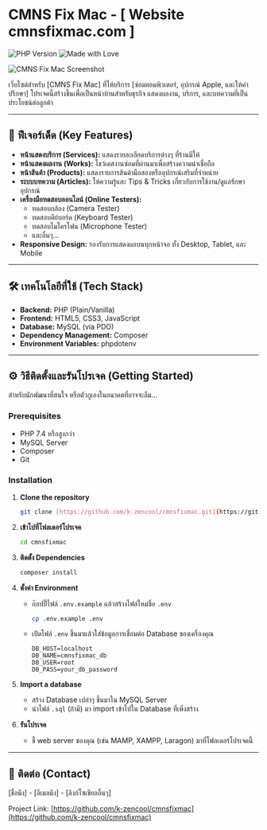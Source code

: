 # CMNS Fix Mac - [ Website cmnsfixmac.com ]

![PHP Version](https://img.shields.io/badge/php-%3E%3D7.4-8892BF.svg)
![Made with Love](https://img.shields.io/badge/Made%20with-Love%20in%20Chiang%20Mai-green.svg)

![CMNS Fix Mac Screenshot](screenshot/main-page.png)

เว็บไซต์สำหรับ [CMNS Fix Mac] ที่ให้บริการ [ซ่อมคอมพิวเตอร์, อุปกรณ์ Apple, และให้คำปรึกษา] โปรเจคนี้สร้างขึ้นเพื่อเป็นหน้าบ้านสำหรับธุรกิจ แสดงผลงาน, บริการ, และบทความที่เป็นประโยชน์ต่อลูกค้า

---

## 🚀 ฟีเจอร์เด็ด (Key Features)

* **หน้าแสดงบริการ (Services):** แสดงรายละเอียดบริการต่างๆ ที่ร้านมีให้
* **หน้าแสดงผลงาน (Works):** โชว์เคสงานซ่อมที่ผ่านมาเพื่อสร้างความน่าเชื่อถือ
* **หน้าสินค้า (Products):** แสดงรายการสินค้ามือสองหรืออุปกรณ์เสริมที่จำหน่าย
* **ระบบบทความ (Articles):** ให้ความรู้และ Tips & Tricks เกี่ยวกับการใช้งาน/ดูแลรักษาอุปกรณ์
* **เครื่องมือทดสอบออนไลน์ (Online Testers):**
    * ทดสอบกล้อง (Camera Tester)
    * ทดสอบคีย์บอร์ด (Keyboard Tester)
    * ทดสอบไมโครโฟน (Microphone Tester)
    * และอื่นๆ...
* **Responsive Design:** รองรับการแสดงผลบนทุกหน้าจอ ทั้ง Desktop, Tablet, และ Mobile

---

## 🛠️ เทคโนโลยีที่ใช้ (Tech Stack)

* **Backend:** PHP (Plain/Vanilla)
* **Frontend:** HTML5, CSS3, JavaScript
* **Database:** MySQL (via PDO)
* **Dependency Management:** Composer
* **Environment Variables:** phpdotenv

---

## ⚙️ วิธีติดตั้งและรันโปรเจค (Getting Started)

สำหรับนักพัฒนาที่สนใจ หรือตัวกูเองในอนาคตที่อาจจะลืม...

### Prerequisites

* PHP 7.4 หรือสูงกว่า
* MySQL Server
* Composer
* Git

### Installation

1.  **Clone the repository**
    ```bash
    git clone [https://github.com/k-zencool/cmnsfixmac.git](https://github.com/k-zencool/cmnsfixmac.git)
    ```
2.  **เข้าไปที่โฟลเดอร์โปรเจค**
    ```bash
    cd cmnsfixmac
    ```
3.  **ติดตั้ง Dependencies**
    ```bash
    composer install
    ```
4.  **ตั้งค่า Environment**
    * ก๊อปปี้ไฟล์ `.env.example` แล้วสร้างไฟล์ใหม่ชื่อ `.env`
        ```bash
        cp .env.example .env
        ```
    * เปิดไฟล์ `.env` ขึ้นมาแล้วใส่ข้อมูลการเชื่อมต่อ Database ของเครื่องคุณ
        ```
        DB_HOST=localhost
        DB_NAME=cmnsfixmac_db
        DB_USER=root
        DB_PASS=your_db_password
        ```
5.  **Import a database**
    * สร้าง Database เปล่าๆ ขึ้นมาใน MySQL Server
    * นำไฟล์ `.sql` (ถ้ามี) มา import เข้าไปใน Database ที่เพิ่งสร้าง

6.  **รันโปรเจค**
    * ชี้ web server ของคุณ (เช่น MAMP, XAMPP, Laragon) มาที่โฟลเดอร์โปรเจคนี้

---

## 🤝 ติดต่อ (Contact)

[ชื่อมึง] - [อีเมลมึง] - [ลิงก์โซเชียลอื่นๆ]

Project Link: [https://github.com/k-zencool/cmnsfixmac](https://github.com/k-zencool/cmnsfixmac)
